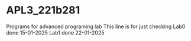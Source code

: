 # APL3_221b281
Programs for advanced programing lab
This line is for just checking 
Lab0 done 15-01-2025
Lab1 done 22-01-2025

